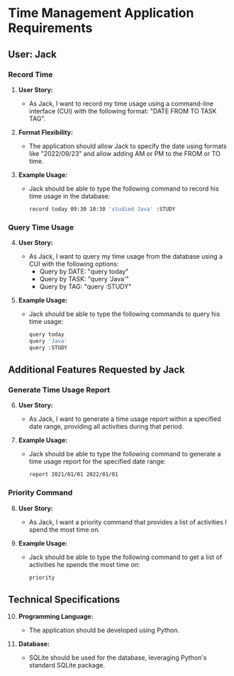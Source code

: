 # Time Management Application Requirements

## User: Jack

### Record Time

1. **User Story:**
   - As Jack, I want to record my time usage using a command-line interface (CUI) with the following format: "DATE FROM TO TASK TAG".
   
2. **Format Flexibility:**
   - The application should allow Jack to specify the date using formats like "2022/09/23" and allow adding AM or PM to the FROM or TO time.

3. **Example Usage:**
   - Jack should be able to type the following command to record his time usage in the database:
     ```bash
     record today 09:30 10:30 'studied Java' :STUDY
     ```

### Query Time Usage

4. **User Story:**
   - As Jack, I want to query my time usage from the database using a CUI with the following options:
     - Query by DATE: "query today"
     - Query by TASK: "query 'Java'"
     - Query by TAG: "query :STUDY"

5. **Example Usage:**
   - Jack should be able to type the following commands to query his time usage:
     ```bash
     query today
     query 'Java'
     query :STUDY
     ```

## Additional Features Requested by Jack

### Generate Time Usage Report

6. **User Story:**
   - As Jack, I want to generate a time usage report within a specified date range, providing all activities during that period.

7. **Example Usage:**
   - Jack should be able to type the following command to generate a time usage report for the specified date range:
     ```bash
     report 2021/01/01 2022/01/01
     ```

### Priority Command

8. **User Story:**
   - As Jack, I want a priority command that provides a list of activities I spend the most time on.

9. **Example Usage:**
   - Jack should be able to type the following command to get a list of activities he spends the most time on:
     ```bash
     priority
     ```

## Technical Specifications

10. **Programming Language:**
    - The application should be developed using Python.

11. **Database:**
    - SQLite should be used for the database, leveraging Python's standard SQLite package.